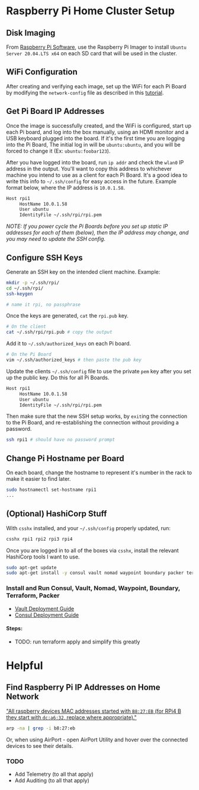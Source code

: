 # Raspberry Pi Home Cluster Setup

## Disk Imaging

From [Raspberry Pi Software](https://www.raspberrypi.org/software/), use the Raspberry Pi Imager to install `Ubuntu Server 20.04.LTS x64` on each SD card that will be used in the cluster.

## WiFi Configuration

After creating and verifying each image, set up the WiFi for each Pi Board by modifying the `network-config` file as described in this [tutorial](https://ubuntu.com/tutorials/how-to-install-ubuntu-on-your-raspberry-pi#3-wifi-or-ethernet).

## Get Pi Board IP Addresses

Once the image is successfully created, and the WiFi is configured, start up each Pi board, and log into the box manually, using an HDMI monitor and a USB keyboard plugged into the board. If it's the first time you are logging into the Pi Board, The initial log in will be `ubuntu:ubuntu`, and you will be forced to change it (Ex: `ubuntu:foobar123`).

After you have logged into the board, run `ip addr` and check the `wlan0` IP address in the output. You'll want to copy this address to whichever machine you intend to use as a client for each Pi Board. It's a good idea to write this info to `~/.ssh/config` for easy access in the future. Example format below, where the IP address is `10.0.1.58`.

```txt
Host rpi1
     HostName 10.0.1.58
     User ubuntu
     IdentityFile ~/.ssh/rpi/rpi.pem
```

_NOTE: If you power cycle the Pi Boards before you set up static IP addresses for each of them (below), then the IP address may change, and you may need to update the SSH config._

## Configure SSH Keys

Generate an SSH key on the intended client machine. Example:

```bash
mkdir -p ~/.ssh/rpi/
cd ~/.ssh/rpi/
ssh-keygen

# name it rpi, no passphrase
```

Once the keys are generated, `cat` the `rpi.pub` key.

```bash
# On the client
cat ~/.ssh/rpi/rpi.pub # copy the output
```

Add it to `~/.ssh/authorized_keys` on each Pi board.

```bash
# On the Pi Board
vim ~/.ssh/authorized_keys # then paste the pub key
```

Update the clients `~/.ssh/config` file to use the private `pem` key after you set up the public key. Do this for all Pi Boards.

```txt
Host rpi1
     HostName 10.0.1.58
     User ubuntu
     IdentityFile ~/.ssh/rpi/rpi.pem
```

Then make sure that the new SSH setup works, by `exit`ing the connection to the Pi Board, and re-establishing the connection without providing a password.

```bash
ssh rpi1 # should have no password prompt
```

## Change Pi Hostname per Board

On each board, change the hostname to represent it's number in the rack to make it easier to find later.

```bash
sudo hostnamectl set-hostname rpi1
...
```

## (Optional) HashiCorp Stuff

With `csshx` installed, and your `~/.ssh/config` properly updated, run:

```bash
csshx rpi1 rpi2 rpi3 rpi4
```

Once you are logged in to all of the boxes via `csshx`, install the relevant HashiCorp tools I want to use.

```bash
sudo apt-get update
sudo apt-get install -y consul vault nomad waypoint boundary packer terraform
```

### Install and Run Consul, Vault, Nomad, Waypoint, Boundary, Terraform, Packer

- [Vault Deployment Guide](https://learn.hashicorp.com/tutorials/consul/deployment-guide?in=consul/production-deploy)
- [Consul Deployment Guide](https://learn.hashicorp.com/tutorials/vault/deployment-guide)

#### Steps:

- TODO: run terraform apply and simplify this greatly

# Helpful

## Find Raspberry Pi IP Addresses on Home Network

["All raspberry devices MAC addresses started with `B8:27:EB` (for RPi4 B they start with `dc:a6:32`, replace where appropriate)."](https://raspberrypi.stackexchange.com/questions/13936/find-raspberry-pi-address-on-local-network)

```bash
arp -na | grep -i b8:27:eb
```

Or, when using AirPort - open AirPort Utility and hover over the connected devices to see their details.

### TODO

- Add Telemetry (to all that apply)
- Add Auditing (to all that apply)
